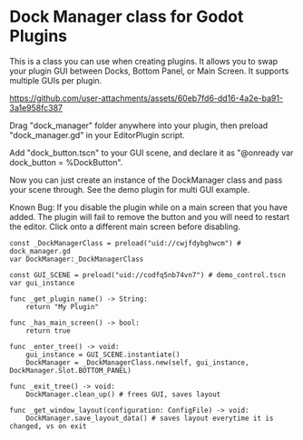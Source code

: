 # Dock Manager class for Godot Plugins

This is a class you can use when creating plugins. It allows you to swap your plugin GUI between Docks, Bottom Panel, or Main Screen. It supports multiple GUIs per plugin.

https://github.com/user-attachments/assets/60eb7fd6-dd16-4a2e-ba91-3a1e958fc387

Drag "dock_manager" folder anywhere into your plugin, then preload "dock_manager.gd" in your EditorPlugin script.

Add "dock_button.tscn" to your GUI scene, and declare it as "@onready var dock_button = %DockButton".

Now you can just create an instance of the DockManager class and pass your scene through. See the demo plugin for multi GUI example.

Known Bug: If you disable the plugin while on a main screen that you have added. The plugin will fail to remove the button and you will need to restart the editor. Click onto a different main screen before disabling.

```
const _DockManagerClass = preload("uid://cwjfdybghwcm") # dock_manager.gd
var DockManager:_DockManagerClass

const GUI_SCENE = preload("uid://codfq5nb74vn7") # demo_control.tscn
var gui_instance

func _get_plugin_name() -> String:
	return "My Plugin"

func _has_main_screen() -> bool:
	return true

func _enter_tree() -> void:
	gui_instance = GUI_SCENE.instantiate()
	DockManager = _DockManagerClass.new(self, gui_instance, DockManager.Slot.BOTTOM_PANEL)

func _exit_tree() -> void:
	DockManager.clean_up() # frees GUI, saves layout

func _get_window_layout(configuration: ConfigFile) -> void:
	DockManager.save_layout_data() # saves layout everytime it is changed, vs on exit
```
